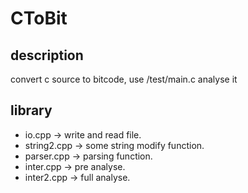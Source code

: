 # CToBit
## description
convert c source to bitcode, use /test/main.c analyse it
## library
- io.cpp -> write and read file.
- string2.cpp -> some string modify function.
- parser.cpp -> parsing function.
- inter.cpp -> pre analyse. 
- inter2.cpp -> full analyse.
